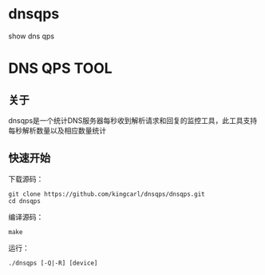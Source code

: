 dnsqps
======

show dns qps
# DNS QPS TOOL

## 关于
dnsqps是一个统计DNS服务器每秒收到解析请求和回复的监控工具，此工具支持每秒解析数量以及相应数量统计

## 快速开始
下载源码：

    git clone https://github.com/kingcarl/dnsqps/dnsqps.git
    cd dnsqps
    

编译源码：

    make
    
运行：
    
    ./dnsqps [-Q|-R] [device]
